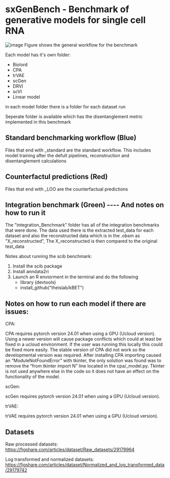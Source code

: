 # sxGenBench - Benchmark of generative models for single cell RNA
![image](https://github.com/user-attachments/assets/4606a96d-6310-40af-b5ea-0a7cac2df0cf)
Figure shows the general workflow for the benchmark

Each model has it's own folder: 
- Biolord
- CPA
- trVAE
- scGen
- DRVI
- scVI
- Linear model

in each model folder there is a folder for each dataset run


Seperate folder is available which has the disentanglement metric implemented in this benchmark

## Standard benchmarking workflow (Blue)

Files that end with _standard are the standard workflow. This includes model training after the defult pipelines,
reconstruction and disentanglement calculations

## Counterfactul predictions (Red) 

Files that end with _LOO are the counterfactual predictions


## Integration benchmark (Green) ---- And notes on how to run it

The "integration_Benchmark" folder has all of the integration benchmarks that were done. 
The data used there is the extracted test_data for each dataset and also the reconstructed data which is in the .obsm as "X_reconstructed", 
The X_reconstructed is then compared to the original test_data

Notes about running the scib benchmark: 

1. Install the scib package
2. Install anndata2ri
3. Launch an R enviorment in the terminal and do the following
    - library (devtools)
    - install_github("theislab/kBET")
  


## Notes on how to run each model if there are issues: 

CPA: 

CPA requires pytorch version 24.01 when using a GPU (Ucloud version). Using a newer version will cause package conflicts which could at least be fixed in a ucloud environment. If the user was running this locally this could be fixed more easily. 
The stable version of CPA did not work so the developmental version was required. 
After installing CPA importing caused an “ModuleNotFoundError” with tkinter,  the only solution was found was to remove the “from tkinter import N” line located in the cpa/_model.py. 
Tkinter is not used anywhere else in the code so it does not have an effect on the functionality of the model. 


scGen: 

scGen requires pytorch version 24.01 when using a GPU (Ucloud version). 


trVAE:

trVAE requires pytorch version 24.01 when using a GPU (Ucloud version). 




## Datasets

Raw processed datasets: 
https://figshare.com/articles/dataset/Raw_datasets/29179964

Log transformed and normalized datasets: 
https://figshare.com/articles/dataset/Normalized_and_log_transformed_data/29179742

